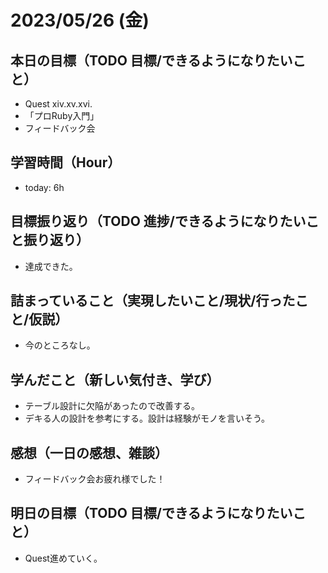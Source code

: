 # 2023/05/26 (金)

## 本日の目標（TODO 目標/できるようになりたいこと）

- Quest xiv.xv.xvi.
- 「プロRuby入門」
- フィードバック会

## 学習時間（Hour）

- today: 6h

## 目標振り返り（TODO 進捗/できるようになりたいこと振り返り）

- 達成できた。

## 詰まっていること（実現したいこと/現状/行ったこと/仮説）

- 今のところなし。

## 学んだこと（新しい気付き、学び）

- テーブル設計に欠陥があったので改善する。
- デキる人の設計を参考にする。設計は経験がモノを言いそう。

## 感想（一日の感想、雑談）

- フィードバック会お疲れ様でした！

## 明日の目標（TODO 目標/できるようになりたいこと）

- Quest進めていく。
